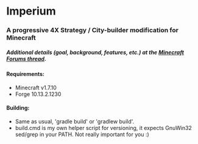 # Imperium
### A progressive 4X Strategy / City-builder modification for Minecraft

##### Additional details (goal, background, features, etc.) at the [Minecraft Forums thread](http://www.minecraftforum.net/forums/mapping-and-modding/minecraft-mods/wip-mods/2140517-prototype-imperium-4x-strategy-city-builder).

#### Requirements:
* Minecraft v1.7.10
* Forge 10.13.2.1230

#### Building:
* Same as usual, 'gradle build' or 'gradlew build'.
* build.cmd is my own helper script for versioning, it expects GnuWin32 sed/grep in your PATH. Not really important for you :)

